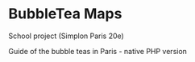 # BubbleTea Maps
School project (Simplon Paris 20e)

Guide of the bubble teas in Paris - native PHP version
